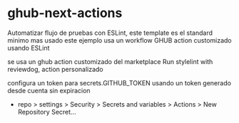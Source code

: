 # ghub-next-actions

Automatizar flujo de pruebas con ESLint, este template es el standard minimo mas usado
este ejemplo usa un workflow GHUB action customizado usando ESLint

se usa un ghub action customizado del marketplace Run stylelint with reviewdog, action personalizado


configura un token para secrets.GITHUB_TOKEN usando un token generado desde cuenta sin expiracion
- repo > settings > Security > Secrets and variables > Actions > New Repository Secret...
